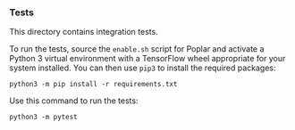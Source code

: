 ### Tests

This directory contains integration tests.

To run the tests, source the `enable.sh` script for Poplar and activate a
Python 3 virtual environment with a TensorFlow wheel appropriate for your system
installed. You can then use `pip3` to install the required packages:

```
python3 -m pip install -r requirements.txt
```

Use this command to run the tests:

```
python3 -m pytest
```
